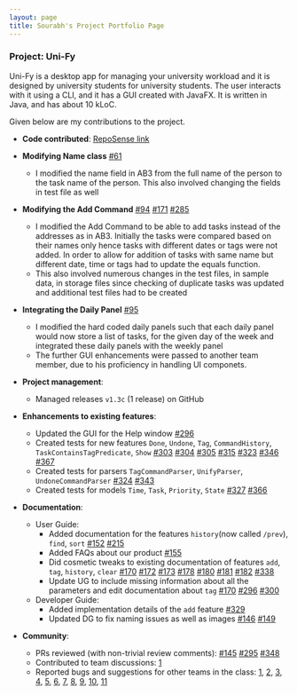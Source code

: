 ```yaml
---
layout: page
title: Sourabh's Project Portfolio Page
---
```


### Project: Uni-Fy

Uni-Fy is a desktop app for managing your university workload and it is designed by university students for university students. The user interacts with it using a CLI, and it has a GUI created with JavaFX. It is written in Java, and has about 10 kLoC.

Given below are my contributions to the project.

* **Code contributed**: [RepoSense link](https://nus-cs2103-ay2122s1.github.io/tp-dashboard/?search=srj31&sort=groupTitle&sortWithin=title&timeframe=commit&mergegroup=&groupSelect=groupByRepos&breakdown=true&checkedFileTypes=docs~functional-code~test-code~other&since=2021-09-17&tabOpen=true&tabType=zoom&tabAuthor=srj31&tabRepo=AY2122S1-CS2103T-W17-4%2Ftp%5Bmaster%5D&authorshipIsMergeGroup=false&authorshipFileTypes=docs~functional-code~test-code&authorshipIsBinaryFileTypeChecked=false&zA=srj31&zR=AY2122S1-CS2103T-W17-4%2Ftp%5Bmaster%5D&zACS=128.8181818181818&zS=2021-09-17&zFS=srj31&zU=2021-11-08&zMG=false&zFTF=commit&zFGS=groupByRepos&zFR=false)


* **Modifying Name class**
  [\#61](https://github.com/AY2122S1-CS2103T-W17-4/tp/pull/61)
  * I modified the name field in AB3 from the full name of the person to the task name of the person. This also involved changing the fields in test file as well


* **Modifying the Add Command**
  [\#94](https://github.com/AY2122S1-CS2103T-W17-4/tp/pull/94)
  [\#171](https://github.com/AY2122S1-CS2103T-W17-4/tp/pull/171)
  [\#285](https://github.com/AY2122S1-CS2103T-W17-4/tp/pull/285)
  * I modified the Add Command to be able to add tasks instead of the addresses as in AB3. Initially the tasks were compared based on their names only hence tasks with different dates or tags were not added. In order to allow for addition of tasks with same name but different date, time or tags had to update the equals function.
  * This also involved numerous changes in the test files, in sample data, in storage files since checking of duplicate tasks was updated and additional test files had to be created


* **Integrating the Daily Panel**
  [\#95](https://github.com/AY2122S1-CS2103T-W17-4/tp/pull/95)
  * I modified the hard coded daily panels such that each daily panel would now store a list of tasks, for the given day of the week and integrated these daily panels with the weekly panel
  * The further GUI enhancements were passed to another team member, due to his proficiency in handling UI componets.


* **Project management**:
  * Managed releases `v1.3c` (1 release) on GitHub


* **Enhancements to existing features**:
  * Updated the GUI for the Help window
    [\#296](https://github.com/AY2122S1-CS2103T-W17-4/tp/pull/296)
  * Created tests for new features `Done`, `Undone`, `Tag`, `CommandHistory`, `TaskContainsTagPredicate`, `Show`
    [\#303](https://github.com/AY2122S1-CS2103T-W17-4/tp/pull/303)
    [\#304](https://github.com/AY2122S1-CS2103T-W17-4/tp/pull/304)
    [\#305](https://github.com/AY2122S1-CS2103T-W17-4/tp/pull/305)
    [\#315](https://github.com/AY2122S1-CS2103T-W17-4/tp/pull/315)
    [\#323](https://github.com/AY2122S1-CS2103T-W17-4/tp/pull/323)
    [\#346](https://github.com/AY2122S1-CS2103T-W17-4/tp/pull/346)
    [\#367](https://github.com/AY2122S1-CS2103T-W17-4/tp/pull/367)
  * Created tests for parsers `TagCommandParser`, `UnifyParser`, `UndoneCommandParser`
    [\#324](https://github.com/AY2122S1-CS2103T-W17-4/tp/pull/324)
    [\#343](https://github.com/AY2122S1-CS2103T-W17-4/tp/pull/343)
  * Created tests for models `Time`, `Task`, `Priority`, `State`
    [\#327](https://github.com/AY2122S1-CS2103T-W17-4/tp/pull/327)
    [\#366](https://github.com/AY2122S1-CS2103T-W17-4/tp/pull/366)
    


* **Documentation**:
  * User Guide:
    * Added documentation for the features `history`(now called `/prev`), `find`, `sort`
      [\#152](https://github.com/AY2122S1-CS2103T-W17-4/tp/pull/152)
      [\#215](https://github.com/AY2122S1-CS2103T-W17-4/tp/pull/215)
    * Added FAQs about our product
      [\#155](https://github.com/AY2122S1-CS2103T-W17-4/tp/pull/155)
    * Did cosmetic tweaks to existing documentation of features `add`, `tag`, `history`, `clear`
      [\#170](https://github.com/AY2122S1-CS2103T-W17-4/tp/pull/170)
      [\#172](https://github.com/AY2122S1-CS2103T-W17-4/tp/pull/172)
      [\#173](https://github.com/AY2122S1-CS2103T-W17-4/tp/pull/173)
      [\#178](https://github.com/AY2122S1-CS2103T-W17-4/tp/pull/178)
      [\#180](https://github.com/AY2122S1-CS2103T-W17-4/tp/pull/180)
      [\#181](https://github.com/AY2122S1-CS2103T-W17-4/tp/pull/181)
      [\#182](https://github.com/AY2122S1-CS2103T-W17-4/tp/pull/182)
      [\#338](https://github.com/AY2122S1-CS2103T-W17-4/tp/pull/338)
    * Update UG to include missing information about all the parameters and edit documentation about `tag`
      [\#170](https://github.com/AY2122S1-CS2103T-W17-4/tp/pull/170)
      [\#296](https://github.com/AY2122S1-CS2103T-W17-4/tp/pull/296)
      [\#300](https://github.com/AY2122S1-CS2103T-W17-4/tp/pull/300)
  * Developer Guide:
    * Added implementation details of the `add` feature
      [\#329](https://github.com/AY2122S1-CS2103T-W17-4/tp/pull/329)
    * Updated DG to fix naming issues as well as images
      [\#146](https://github.com/AY2122S1-CS2103T-W17-4/tp/pull/146)
      [\#149](https://github.com/AY2122S1-CS2103T-W17-4/tp/pull/149)


* **Community**:
  * PRs reviewed (with non-trivial review comments):
    [\#145](https://github.com/AY2122S1-CS2103T-W17-4/tp/pull/145)
    [\#295](https://github.com/AY2122S1-CS2103T-W17-4/tp/pull/295)
    [\#348](https://github.com/AY2122S1-CS2103T-W17-4/tp/pull/348)
  * Contributed to team discussions:
    [1](https://docs.google.com/document/d/1TmplkyQY3q2S0ZLLVPJjo6Isc8zxYnXRj32cDAxKhuk/edit)
  * Reported bugs and suggestions for other teams in the class:
    [1](https://github.com/AY2122S1-CS2103T-W11-3/tp/issues/190),
    [2](https://github.com/AY2122S1-CS2103T-W11-3/tp/issues/188),
    [3](https://github.com/AY2122S1-CS2103T-W11-3/tp/issues/185),
    [4](https://github.com/AY2122S1-CS2103T-W11-3/tp/issues/181),
    [5](https://github.com/AY2122S1-CS2103T-W11-3/tp/issues/178),
    [6](https://github.com/AY2122S1-CS2103T-W11-3/tp/issues/168),
    [7](https://github.com/AY2122S1-CS2103T-W11-3/tp/issues/165),
    [8](https://github.com/AY2122S1-CS2103T-W11-3/tp/issues/161),
    [9](https://github.com/AY2122S1-CS2103T-W11-3/tp/issues/160),
    [10](https://github.com/AY2122S1-CS2103T-W11-3/tp/issues/156),
    [11](https://github.com/AY2122S1-CS2103T-W11-3/tp/issues/153)
  
